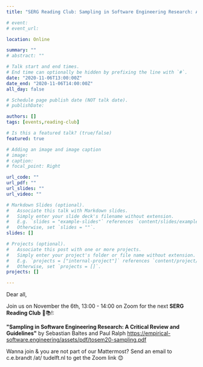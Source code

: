 ```yaml
---
title: "SERG Reading Club: Sampling in Software Engineering Research: A Critical Review and Guidelines"

# event: 
# event_url: 

location: Online

summary: ""
# abstract: ""

# Talk start and end times.
# End time can optionally be hidden by prefixing the line with `#`.
date: "2020-11-06T13:00:00Z"
date_end: "2020-11-06T14:00:00Z"
all_day: false

# Schedule page publish date (NOT talk date).
# publishDate:

authors: []
tags: [events,reading-club]

# Is this a featured talk? (true/false)
featured: true

# Adding an image and image caption
# image:
# caption: 
# focal_point: Right

url_code: ""
url_pdf: ""
url_slides: ""
url_video: ""

# Markdown Slides (optional).
#   Associate this talk with Markdown slides.
#   Simply enter your slide deck's filename without extension.
#   E.g. `slides = "example-slides"` references `content/slides/example-slides.md`.
#   Otherwise, set `slides = ""`.
slides: []

# Projects (optional).
#   Associate this post with one or more projects.
#   Simply enter your project's folder or file name without extension.
#   E.g. `projects = ["internal-project"]` references `content/project/deep-learning/index.md`.
#   Otherwise, set `projects = []`.
projects: []

---
```



Dear all,

Join us on November the 6th, 13:00 - 14:00 on Zoom for the next **SERG Reading Club** 📖📚!:

**"Sampling in Software Engineering Research: A Critical Review and Guidelines"** by Sebastian Baltes and Paul Ralph
https://empirical-software.engineering/assets/pdf/tosem20-sampling.pdf

Wanna join & you are not part of our Mattermost?
Send an email to c.e.brandt /at/ tudelft.nl to get the Zoom link 😊

